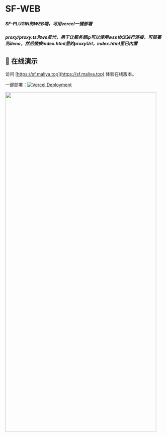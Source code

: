 # SF-WEB
##### SF-PLUGIN的WEB端，可用vercel一键部署
##### proxy/proxy.ts为ws反代，用于让服务器ip可以使用wss协议进行连接，可部署到deno，然后替换index.html里的proxyUrl，index.html里已内置

## 🔗 在线演示

访问 [https://sf.maliya.top](https://sf.maliya.top) 体验在线版本。

一键部署：[![Vercel Deployment](https://vercel.com/button)](https://vercel.com/new/clone?repository-url=https://github.com/AIGC-Yunzai/SF-WEB)

<img src="https://github.com/user-attachments/assets/41690a65-e15e-498b-8fe3-2cffd432c263" width="480" height="1080">

